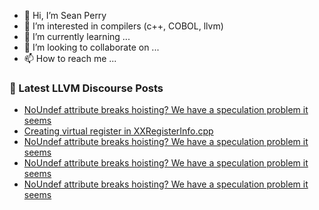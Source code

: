 - 👋 Hi, I’m Sean Perry
- 👀 I’m interested in compilers (c++, COBOL, llvm)
- 🌱 I’m currently learning ...
- 💞️ I’m looking to collaborate on ...
- 📫 How to reach me ...

<!---
s66perry/s66perry is a ✨ special ✨ repository because its `README.md` (this file) appears on your GitHub profile.
You can click the Preview link to take a look at your changes.
--->
### 📕 Latest LLVM Discourse Posts

<!-- DISCOURSE-LLVM:START -->
- [NoUndef attribute breaks hoisting? We have a speculation problem it seems](https://discourse.llvm.org/t/noundef-attribute-breaks-hoisting-we-have-a-speculation-problem-it-seems/64156#post_6)
- [Creating virtual register in XXRegisterInfo.cpp](https://discourse.llvm.org/t/creating-virtual-register-in-xxregisterinfo-cpp/64157#post_1)
- [NoUndef attribute breaks hoisting? We have a speculation problem it seems](https://discourse.llvm.org/t/noundef-attribute-breaks-hoisting-we-have-a-speculation-problem-it-seems/64156#post_5)
- [NoUndef attribute breaks hoisting? We have a speculation problem it seems](https://discourse.llvm.org/t/noundef-attribute-breaks-hoisting-we-have-a-speculation-problem-it-seems/64156#post_4)
- [NoUndef attribute breaks hoisting? We have a speculation problem it seems](https://discourse.llvm.org/t/noundef-attribute-breaks-hoisting-we-have-a-speculation-problem-it-seems/64156#post_3)
<!-- DISCOURSE-LLVM:END -->
